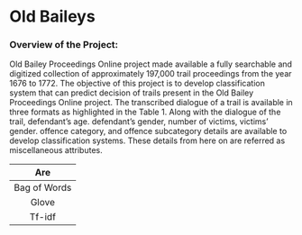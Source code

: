 <h1> Old Baileys </h1>

<h3>Overview of the Project: </h3>
Old Bailey Proceedings Online project made available a fully searchable and digitized collection of approximately 197,000 trail proceedings from the year 1676 to 1772. The objective of this project is to develop classification system that can predict decision of trails present in the Old Bailey Proceedings Online project. The transcribed dialogue of a trail is available in three formats as highlighted in the Table 1. Along with the dialogue of the trail, defendant’s age. 
defendant’s gender, number of victims, victims’ gender. offence category, and offence subcategory details are available to develop classification systems. These details from here on are referred as miscellaneous attributes.  

 | Are           | 
 |:-------------:|
 | Bag of Words | 
 | Glove      |   
 | Tf-idf      |   




